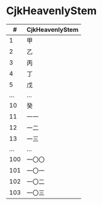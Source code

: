 # CjkHeavenlyStem

| #   | CjkHeavenlyStem |
|-----|-----------------|
| 1   | 甲              |
| 2   | 乙              |
| 3   | 丙              |
| 4   | 丁              |
| 5   | 戊              |
| …   | …               |
| 10  | 癸              |
| 11  | 一一            |
| 12  | 一二            |
| 13  | 一三            |
| …   | …               |
| 100 | 一〇〇          |
| 101 | 一〇一          |
| 102 | 一〇二          |
| 103 | 一〇三          |
